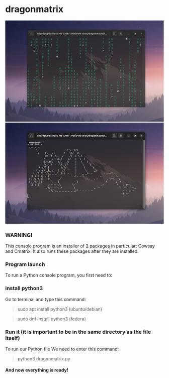 # dragonmatrix

![screen1](https://github.com/twixxqz/dragonmatrix/blob/main/img/screen1.png)
![screen1](https://github.com/twixxqz/dragonmatrix/blob/main/img/screen2.png)

### WARNING!
This console program is an installer of 2 packages
in particular: Cowsay and Cmatrix.
It also runs these packages after they are installed.

### Program launch

To run a Python console program, you first need to:

### install python3
Go to terminal and type this command:
>sudo apt install python3 
(ubuntu/debian)

>sudo dnf install python3
(fedora)

### Run it (it is important to be in the same directory as the file itself)
To run our Python file
We need to enter this command:
>python3 dragonmatrix.py

#### And now everything is ready!
